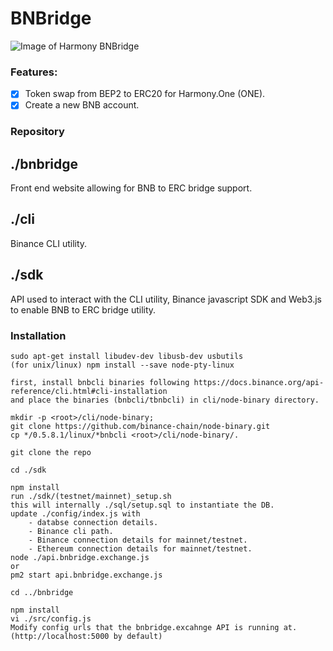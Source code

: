 # BNBridge

![Image of Harmony BNBridge](https://lh3.googleusercontent.com/RNB_taEMPEbGLRumeHw9Q3aNoYSAlZ9whUI41X8mfU07zN7jcaWU-qaKucoa2kaWjvtqmd9wmN1zdtVJMu_qQia6QykFw3AYE2ryCPJi_3GmEXJxwkqLsdppSqFcuQFyenEBpTN2yL4bm5YmdhpnUuI_MJaLK_PdmC80l2S0QpknkKVT2CbfFeX9JcSD-e94pnTRsIximI6rGymjLdgrF_CD6yZc1wMUGIyklQlLMBJDjYKD1Rq4Il_QfQqacl4AvQIR5zMyvA3SVCV2-sXisWBXFeVfH2VUYM8jwmXCw6es-IY9BayVoZKLfAXHpR7EwUAuVzCAbBj2aqKglIxB0Abi-1mnuDt5IjcD13ys6J_hudA7oB78Ft_OJRo4a-Jo8PhLJyrZKkD-LRduv4tvkWcp2JUvgqW0y-zt8GBPmboYNHhHQrrKxtN5Iasyy5gifezJ0PNb3ObsWfxijyvV08RH3k8WVGqQ4du10lk3RMH128IhmA8dqZeDxqWkp5jYNsA-ll8MMFg-njXvtXcJkPL2O7FIkUAkbx-KtpYFUpe8mvdNKSuerCQZhEbpPM6hj7wvT-LshTAPiPfjYgUBT4wVFSnq91tNxGBd5W77H6KQtuFmZr345llgieD2hkfEakdcP7Yp_QjUcKwQdpnMMKq0FFloRAmTqbUXPTkeO-pRaT2Ddzdgc0YkH7_vuSD8I3eVMRcyi-y7KnEC3QTCLgDwiCtBXAFSffpCggG7PJkUSQ=w1003-h933-no)

### Features:
- [x] Token swap from BEP2 to ERC20 for Harmony.One (ONE).
- [x] Create a new BNB account.

### Repository
## ./bnbridge
Front end website allowing for BNB to ERC bridge support.

## ./cli
Binance CLI utility.

## ./sdk
API used to interact with the CLI utility, Binance javascript SDK and Web3.js to enable BNB to ERC bridge utility.

### Installation
    sudo apt-get install libudev-dev libusb-dev usbutils
    (for unix/linux) npm install --save node-pty-linux

    first, install bnbcli binaries following https://docs.binance.org/api-reference/cli.html#cli-installation
    and place the binaries (bnbcli/tbnbcli) in cli/node-binary directory.

    mkdir -p <root>/cli/node-binary;
    git clone https://github.com/binance-chain/node-binary.git
    cp */0.5.8.1/linux/*bnbcli <root>/cli/node-binary/.

    git clone the repo

    cd ./sdk

    npm install
    run ./sdk/(testnet/mainnet)_setup.sh
    this will internally ./sql/setup.sql to instantiate the DB.
    update ./config/index.js with
        - databse connection details.
        - Binance cli path.
        - Binance connection details for mainnet/testnet.
        - Ethereum connection details for mainnet/testnet.
    node ./api.bnbridge.exchange.js
    or
    pm2 start api.bnbridge.exchange.js

    cd ../bnbridge

    npm install
    vi ./src/config.js
    Modify config urls that the bnbridge.excahnge API is running at. (http://localhost:5000 by default)
